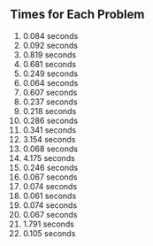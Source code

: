 ## Times for Each Problem

1.  0.084 seconds
2.  0.092 seconds
3.  0.819 seconds
4.  0.681 seconds
5.  0.249 seconds
6.  0.064 seconds
7.  0.607 seconds
8.  0.237 seconds
9.  0.218 seconds
10.  0.286 seconds
11.  0.341 seconds
12.  3.154 seconds
13.  0.068 seconds
14.  4.175 seconds
15.  0.246 seconds
16.  0.067 seconds
17.  0.074 seconds
18.  0.061 seconds
19.  0.074 seconds
20.  0.067 seconds
21.  1.791 seconds
22.  0.105 seconds
